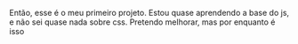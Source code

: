 Então, esse é o meu primeiro projeto. Estou quase aprendendo a base do js, e não sei quase nada sobre css. Pretendo melhorar, mas por enquanto é isso
